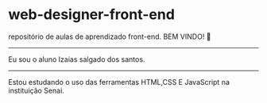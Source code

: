 # web-designer-front-end
repositório de aulas de aprendizado front-end.
BEM VINDO! 🤙
<hr>
Eu sou o aluno Izaias salgado dos santos.
<hr>
Estou estudando o uso das ferramentas HTML,CSS E JavaScript na instituição Senai.

